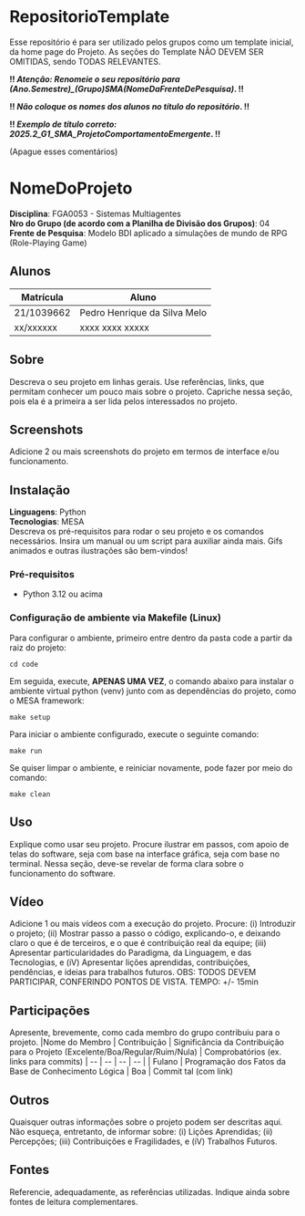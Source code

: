 # RepositorioTemplate
Esse repositório é para ser utilizado pelos grupos como um template inicial, da home page do Projeto.
As seções do Template NÃO DEVEM SER OMITIDAS, sendo TODAS RELEVANTES.

**!! *Atenção: Renomeie o seu repositório para (Ano.Semestre)_(Grupo)_SMA_(NomeDaFrenteDePesquisa)*. !!** 

**!! *Não coloque os nomes dos alunos no título do repositório*. !!**

**!! *Exemplo de título correto: 2025.2_G1_SMA_ProjetoComportamentoEmergente*. !!**
 
 (Apague esses comentários)

# NomeDoProjeto

**Disciplina**: FGA0053 - Sistemas Multiagentes <br>
**Nro do Grupo (de acordo com a Planilha de Divisão dos Grupos)**: 04<br>
**Frente de Pesquisa**: Modelo BDI aplicado a simulações de mundo de RPG (Role-Playing Game)<br>

## Alunos
|Matrícula | Aluno |
| -- | -- |
| 21/1039662  |  Pedro Henrique da Silva Melo |
| xx/xxxxxx  |  xxxx xxxx xxxxx |

## Sobre 
Descreva o seu projeto em linhas gerais. 
Use referências, links, que permitam conhecer um pouco mais sobre o projeto.
Capriche nessa seção, pois ela é a primeira a ser lida pelos interessados no projeto.

## Screenshots
Adicione 2 ou mais screenshots do projeto em termos de interface e/ou funcionamento.

## Instalação 
**Linguagens**: Python<br>
**Tecnologias**: MESA<br>
Descreva os pré-requisitos para rodar o seu projeto e os comandos necessários.
Insira um manual ou um script para auxiliar ainda mais.
Gifs animados e outras ilustrações são bem-vindos!

### Pré-requisitos
* Python 3.12 ou acima

### Configuração de ambiente via Makefile (Linux)
Para configurar o ambiente, primeiro entre dentro da pasta code a partir da raiz do projeto:
```
cd code
```
Em seguida, execute, **APENAS UMA VEZ**, o comando abaixo para instalar o ambiente virtual python (venv) junto com as dependências do projeto, como o MESA framework:
```
make setup
```
Para iniciar o ambiente configurado, execute o seguinte comando:
```
make run
```
Se quiser limpar o ambiente, e reiniciar novamente, pode fazer por meio do comando:
```
make clean
```

## Uso 
Explique como usar seu projeto.
Procure ilustrar em passos, com apoio de telas do software, seja com base na interface gráfica, seja com base no terminal.
Nessa seção, deve-se revelar de forma clara sobre o funcionamento do software.

## Vídeo
Adicione 1 ou mais vídeos com a execução do projeto.
Procure: 
(i) Introduzir o projeto;
(ii) Mostrar passo a passo o código, explicando-o, e deixando claro o que é de terceiros, e o que é contribuição real da equipe;
(iii) Apresentar particularidades do Paradigma, da Linguagem, e das Tecnologias, e
(iV) Apresentar lições aprendidas, contribuições, pendências, e ideias para trabalhos futuros.
OBS: TODOS DEVEM PARTICIPAR, CONFERINDO PONTOS DE VISTA.
TEMPO: +/- 15min

## Participações
Apresente, brevemente, como cada membro do grupo contribuiu para o projeto.
|Nome do Membro | Contribuição | Significância da Contribuição para o Projeto (Excelente/Boa/Regular/Ruim/Nula) | Comprobatórios (ex. links para commits)
| -- | -- | -- | -- |
| Fulano  |  Programação dos Fatos da Base de Conhecimento Lógica | Boa | Commit tal (com link)

## Outros 
Quaisquer outras informações sobre o projeto podem ser descritas aqui. Não esqueça, entretanto, de informar sobre:
(i) Lições Aprendidas;
(ii) Percepções;
(iii) Contribuições e Fragilidades, e
(iV) Trabalhos Futuros.

## Fontes
Referencie, adequadamente, as referências utilizadas.
Indique ainda sobre fontes de leitura complementares.
